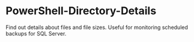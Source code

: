 # PowerShell-Directory-Details
Find out details about files and file sizes. Useful for monitoring scheduled backups for SQL Server.
